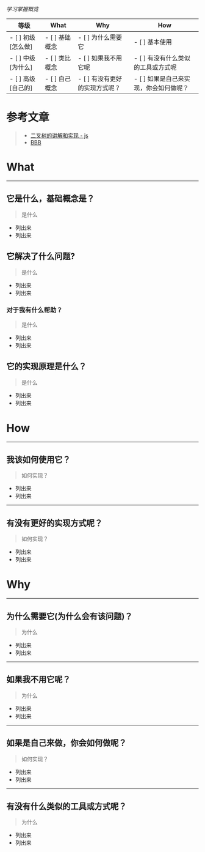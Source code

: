 *学习掌握概览*

等级 | What        | Why                   | How
---|---     | ---                   | ---
- [ ] 初级 [怎么做] | - [ ] 基础概念 | - [ ] 为什么需要它             | - [ ] 基本使用
- [ ] 中级 [为什么] | - [ ] 类比概念 | - [ ] 如果我不用它呢           | - [ ] 有没有什么类似的工具或方式呢
- [ ] 高级 [自己的] | - [ ] 自己概念 | - [ ] 有没有更好的实现方式呢？ | - [ ] 如果是自己来实现，你会如何做呢？



# 参考文章
> * [二叉树的讲解和实现 - js](https://www.imooc.com/video/15741)
> * [BBB](www.baidu.com)


# What

---
## 它是什么，基础概念是？
> 是什么

* 列出来
* 列出来

## 它解决了什么问题?

> 是什么
* 列出来
* 列出来


### 对于我有什么帮助？
> 是什么

* 列出来
* 列出来


## 它的实现原理是什么？

> 是什么

* 列出来
* 列出来




# How

---
## 我该如何使用它？
> 如何实现？

* 列出来
* 列出来

---
## 有没有更好的实现方式呢？
> 如何实现？

* 列出来
* 列出来





# Why
---
## 为什么需要它(为什么会有该问题)？ 
> 为什么

* 列出来
* 列出来

---
## 如果我不用它呢？
> 为什么

* 列出来
* 列出来


---
## 如果是自己来做，你会如何做呢？
> 如何实现？

* 列出来
* 列出来


---
## 有没有什么类似的工具或方式呢？
> 为什么

* 列出来
* 列出来






